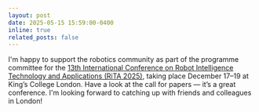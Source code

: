 ```yaml
---
layout: post
date: 2025-05-15 15:59:00-0400
inline: true
related_posts: false
---
```


I'm happy to support the robotics community as part of the programme committee for the [13th International Conference on Robot Intelligence Technology and Applications (RiTA 2025)](https://icrita.org), taking place December 17–19 at King’s College London. Have a look at the call for papers — it’s a great conference. I'm looking forward to catching up with friends and colleagues in London!
